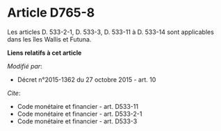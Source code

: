 # Article D765-8

Les articles D. 533-2-1, D. 533-3, D. 533-11 à D. 533-14 sont applicables dans les îles Wallis et Futuna.

**Liens relatifs à cet article**

_Modifié par_:

  - Décret n°2015-1362 du 27 octobre 2015 - art. 10

_Cite_:

  - Code monétaire et financier - art. D533-11
  - Code monétaire et financier - art. D533-2-1
  - Code monétaire et financier - art. D533-3
